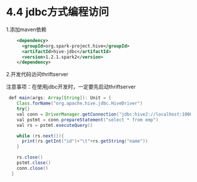 # 4.4 jdbc方式编程访问

1.添加maven依赖
```xml
    <dependency>
      <groupId>org.spark-project.hive</groupId>
      <artifactId>hive-jdbc</artifactId>
      <version>1.2.1.spark2</version>
    </dependency>
```

2.开发代码访问thriftserver

注意事项：在使用jdbc开发时，一定要先启动thriftserver
```java
 def main(args: Array[String]): Unit = {
    Class.forName("org.apache.hive.jdbc.HiveDriver")
    try{}
    val conn = DriverManager.getConnection("jdbc:hive2://localhost:10000","gaowenfeng","")
    val pstmt = conn.prepareStatement("select * from emp")
    val rs = pstmt.executeQuery()

    while (rs.next()){
      print(rs.getInt("id")+"\t"+rs.getString("name"))
    }

    rs.close()
    pstmt.close()
    conn.close()
  }
```